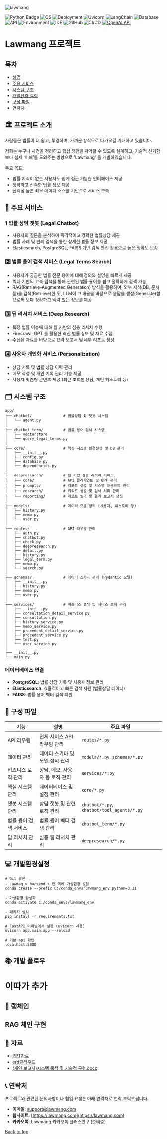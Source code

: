 <a name="top"></a>
![lawmang](https://github.com/user-attachments/assets/bf5ca45e-9eb9-4aef-9109-fc353d6f5808)

![Python Badge](https://img.shields.io/badge/Python-3.9+-blue?logo=python&logoColor=white&style=flat)
![OS](https://img.shields.io/badge/OS-ubuntu%2C%20windows-0078D4)
![Deployment](https://img.shields.io/badge/Deployment-AWS%20%2B%20Vercel-orange?logo=amazonaws&logoColor=white&style=flat)
![Uvicorn](https://img.shields.io/badge/Server-uvicorn-%2337c2b1?logo=fastapi&logoColor=white&style=flat)
![LangChain](https://img.shields.io/badge/Framework-LangChain-%231a73e8?logo=langchain&logoColor=white&style=flat)
![Database](https://img.shields.io/badge/Database-PostgreSQL%20%7C%20Elasticsearch-blue?logo=postgresql&logoColor=white&style=flat)
![API](https://img.shields.io/badge/API-Tavily%20%26%20Firecrawl-orange?logo=api&logoColor=white&style=flat)
![Environment](https://img.shields.io/badge/Environment-Anaconda-yellowgreen?logo=anaconda&logoColor=white&style=flat)
![IDE](https://img.shields.io/badge/IDE-VS%20Code%20%2B%20Cursor.ai-blue?logo=visualstudiocode&logoColor=white&style=flat)
![GitHub](https://img.shields.io/badge/Version%20Control-GitHub-black?logo=github&logoColor=white&style=flat)
![CI/CD](https://img.shields.io/badge/CI%2FCD-GitHub%20Actions-blue?logo=githubactions&logoColor=white&style=flat)
[![OpenAI API](https://img.shields.io/badge/OpenAI%20API-GPT--3.5turbo-brightgreen.svg?logo=OpenAI&logoColor=white)](https://openai.com/)



# Lawmang 프로젝트

## 목차

- [설명](#-설명)
- [주요 서비스](#-주요-서비스)
- [시스템 구조](#-시스템-구조)
- [개발환경 설정](#-개발환경-설정)
- [구성 파일](#-구성-파일)
- [연락처](#-연락처)

## 🏛️ 프로젝트 소개

사람들은 법률이 더 쉽고, 투명하며, 가까운 방식으로 다가오길 기대하고 있습니다.

저희는 누구나 사건을 정리하고 핵심 쟁점을 파악할 수 있도록 설계하고, 기술적 신기함보다 실제 ‘이해’를 도와주는 방향으로 'Lawmang' 을 개발하였습니다.

주요 목표:

- 법률 지식이 없는 사용자도 쉽게 접근 가능한 인터페이스 제공
- 정확하고 신속한 법률 정보 제공
- 신뢰성 높은 외부 데이터 소스를 기반으로 서비스 구축

## 📄 주요 서비스

### 1️ 법률 상담 챗봇 (Legal Chatbot)
- 사용자의 질문을 분석하여 즉각적이고 정확한 법률상담 제공
- 법률 사례 및 판례 검색을 통한 상세한 법률 정보 제공
- Elasticsearch, PostgreSQL, FAISS 기반 검색 엔진 활용으로 높은 정확도 보장

### 2️⃣ 법률 용어 검색 서비스 (Legal Terms Search)
- 사용자가 궁금한 법률 전문 용어에 대해 정의와 설명을 빠르게 제공
- 벡터 기반의 고속 검색을 통해 관련된 법률 용어를 쉽고 정확하게 검색 가능
- RAG(Retrieve-Augmented Generation) 방식을 활용하여, 외부 지식(DB, 문서 등)을 검색(Retrieve)한 뒤, LLM이 그 내용을 바탕으로 응답을 생성(Generate)함으로써
보다 정확하고 맥락 있는 정보를 제공

### 3️⃣ 딥 리서치 서비스 (Deep Research)
- 특정 법률 이슈에 대해 웹 기반의 심층 리서치 수행
- Firecrawl, GPT 를 활용한 최신 법률 정보 및 자료 수집
- 수집된 자료를 바탕으로 요약 보고서 및 세부 리포트 생성

### 4️⃣ 사용자 개인화 서비스 (Personalization)
- 상담 기록 및 법률 상담 이력 관리
- 메모 작성 및 개인 기록 관리 기능 제공
- 사용자 맞춤형 콘텐츠 제공 (최근 조회한 상담, 개인 히스토리 등)

## 🗂️ 시스템 구조

```
app/
├── chatbot/              # 법률상담 및 챗봇 시스템
│   └── agent.py
│
├── chatbot_term/         # 법률 용어 검색 시스템
│   ├── vectorstore
│   └── query_legal_terms.py
│
├── core/                 # 핵심 시스템 환경설정 및 DB 관리
│   ├── __init__.py
│   ├── config.py
│   ├── database.py
│   └── dependencies.py
│
├── deepresearch/         # 웹 기반 심층 리서치 서비스
│   ├── core/             # API 클라이언트 및 GPT 관리
│   ├── prompts/          # 리포트 생성 및 시스템 프롬프트 관리
│   ├── research/         # 키워드 생성 및 검색 처리 관리
│   └── reporting/        # 리포트 빌더 및 결과 보고서 생성
│
├── models/               # 데이터 모델 정의 (사용자, 히스토리 등)
│   ├── history.py
│   ├── memo.py
│   └── user.py
│
├── routes/               # API 라우팅 관리
│   ├── auth.py
│   ├── chatbot.py
│   ├── check.py
│   ├── deepresearch.py
│   ├── detail.py
│   ├── history.py
│   ├── legal_term.py
│   ├── memo.py
│   └── search.py
│
├── schemas/              # 데이터 스키마 관리 (Pydantic 모델)
│   ├── __init__.py
│   ├── history.py
│   ├── memo.py
│   └── user.py
│
├── services/             # 비즈니스 로직 및 서비스 로직 관리
│   ├── __init__.py
│   ├── consultation_detail_service.py
│   ├── consultation.py
│   ├── history_service.py
│   ├── memo_service.py
│   ├── precedent_detail_service.py
│   ├── precedent_service.py
│   ├── test.py
│   └── user_service.py
│
├── __init__.py
└── main.py
```

### 데이터베이스 연결

- **PostgreSQL**: 법률 상담 기록 및 사용자 정보 관리  
- **Elasticsearch**: 효율적이고 빠른 검색 지원 (법률상담 데이터)  
- **FAISS**: 법률 용어 벡터 검색 지원  

## 📄 구성 파일

| 기능                 | 설명                           | 주요 파일 |
|----------------------|--------------------------------|-----------|
| API 라우팅            | 전체 서비스 API 라우팅 관리    | `routes/*.py` |
| 데이터 관리           | 데이터 스키마 및 모델 정의 관리 | `models/*.py`, `schemas/*.py` |
| 비즈니스 로직 관리     | 상담, 메모, 사용자 등 로직 관리 | `services/*.py` |
| 핵심 시스템 관리       | 데이터베이스 및 설정 관리      | `core/*.py` |
| 챗봇 시스템 관리       | 상담 챗봇 및 관련 로직 관리    | `chatbot/*.py`, `chatbot/tool_agents/*.py` |
| 법률 용어 검색 서비스  | 법률 용어 벡터 검색 관리       | `chatbot_term/*.py` |
| 딥 리서치 관리         | 심층 웹 리서치 관리            | `deepresearch/*.py` |

## 💻 개발환경설정

```shell
# Git 클론
- Lawmag > backend > 안 쪽에 가상환경 설정
conda create --prefix C:/conda_envs/lawmang_env python=3.11

- 가상환경 활성화
conda activate C:/conda_envs/lawmang_env

- 패키지 설치
pip install -r requirements.txt

# FastAPI 터미널에서 실행 (uvicorn 사용)
uvicorn app.main:app --reload

# 기본 api 확인
localhost:8000
```

## 📚 개발 플로우 

# 이따가 추가 


## 🦜 랭체인

## RAG 체인 구현

## 📃 자료

- [PPT자료]()
- [erd클라우드]()
- [(개인 보고서)시스템 목적 및 기술적 구현.docx]()


## 📞 연락처

프로젝트와 관련된 문의사항이나 협업 요청은 아래 연락처로 연락 부탁드립니다.

- **이메일**: [support@lawmang.com](mailto:support@lawmang.com)
- **웹사이트**: [https://lawmang.com](https://lawmang.com)
- **카카오톡**: Lawmang 카카오톡 플러스친구 (준비중)


[Back to top](#top)
